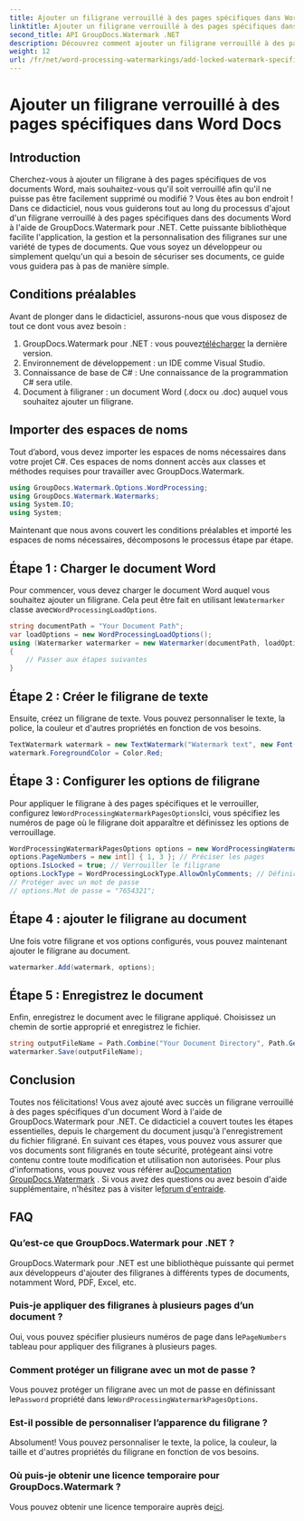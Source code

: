 ```yaml
---
title: Ajouter un filigrane verrouillé à des pages spécifiques dans Word Docs
linktitle: Ajouter un filigrane verrouillé à des pages spécifiques dans Word Docs
second_title: API GroupDocs.Watermark .NET
description: Découvrez comment ajouter un filigrane verrouillé à des pages spécifiques dans des documents Word à l'aide de GroupDocs.Watermark pour .NET grâce à notre guide étape par étape simple.
weight: 12
url: /fr/net/word-processing-watermarkings/add-locked-watermark-specific-pages-word-docs/
---
```


# Ajouter un filigrane verrouillé à des pages spécifiques dans Word Docs

## Introduction
Cherchez-vous à ajouter un filigrane à des pages spécifiques de vos documents Word, mais souhaitez-vous qu'il soit verrouillé afin qu'il ne puisse pas être facilement supprimé ou modifié ? Vous êtes au bon endroit ! Dans ce didacticiel, nous vous guiderons tout au long du processus d'ajout d'un filigrane verrouillé à des pages spécifiques dans des documents Word à l'aide de GroupDocs.Watermark pour .NET. Cette puissante bibliothèque facilite l'application, la gestion et la personnalisation des filigranes sur une variété de types de documents. Que vous soyez un développeur ou simplement quelqu'un qui a besoin de sécuriser ses documents, ce guide vous guidera pas à pas de manière simple.
## Conditions préalables
Avant de plonger dans le didacticiel, assurons-nous que vous disposez de tout ce dont vous avez besoin :
1.  GroupDocs.Watermark pour .NET : vous pouvez[télécharger](https://releases.groupdocs.com/Watermark/net/) la dernière version.
2. Environnement de développement : un IDE comme Visual Studio.
3. Connaissance de base de C# : Une connaissance de la programmation C# sera utile.
4. Document à filigraner : un document Word (.docx ou .doc) auquel vous souhaitez ajouter un filigrane.
## Importer des espaces de noms
Tout d’abord, vous devez importer les espaces de noms nécessaires dans votre projet C#. Ces espaces de noms donnent accès aux classes et méthodes requises pour travailler avec GroupDocs.Watermark.
```csharp
using GroupDocs.Watermark.Options.WordProcessing;
using GroupDocs.Watermark.Watermarks;
using System.IO;
using System;
```
Maintenant que nous avons couvert les conditions préalables et importé les espaces de noms nécessaires, décomposons le processus étape par étape.
## Étape 1 : Charger le document Word
 Pour commencer, vous devez charger le document Word auquel vous souhaitez ajouter un filigrane. Cela peut être fait en utilisant le`Watermarker` classe avec`WordProcessingLoadOptions`.
```csharp
string documentPath = "Your Document Path";
var loadOptions = new WordProcessingLoadOptions();
using (Watermarker watermarker = new Watermarker(documentPath, loadOptions))
{
    // Passer aux étapes suivantes
}
```
## Étape 2 : Créer le filigrane de texte
Ensuite, créez un filigrane de texte. Vous pouvez personnaliser le texte, la police, la couleur et d'autres propriétés en fonction de vos besoins.
```csharp
TextWatermark watermark = new TextWatermark("Watermark text", new Font("Arial", 19));
watermark.ForegroundColor = Color.Red;
```
## Étape 3 : Configurer les options de filigrane
 Pour appliquer le filigrane à des pages spécifiques et le verrouiller, configurez le`WordProcessingWatermarkPagesOptions`Ici, vous spécifiez les numéros de page où le filigrane doit apparaître et définissez les options de verrouillage.
```csharp
WordProcessingWatermarkPagesOptions options = new WordProcessingWatermarkPagesOptions();
options.PageNumbers = new int[] { 1, 3 }; // Préciser les pages
options.IsLocked = true; // Verrouiller le filigrane
options.LockType = WordProcessingLockType.AllowOnlyComments; // Définir le type de verrouillage
// Protéger avec un mot de passe
// options.Mot de passe = "7654321";
```
## Étape 4 : ajouter le filigrane au document
Une fois votre filigrane et vos options configurés, vous pouvez maintenant ajouter le filigrane au document.
```csharp
watermarker.Add(watermark, options);
```
## Étape 5 : Enregistrez le document
Enfin, enregistrez le document avec le filigrane appliqué. Choisissez un chemin de sortie approprié et enregistrez le fichier.
```csharp
string outputFileName = Path.Combine("Your Document Directory", Path.GetFileName(documentPath));
watermarker.Save(outputFileName);
```
## Conclusion
Toutes nos félicitations! Vous avez ajouté avec succès un filigrane verrouillé à des pages spécifiques d'un document Word à l'aide de GroupDocs.Watermark pour .NET. Ce didacticiel a couvert toutes les étapes essentielles, depuis le chargement du document jusqu'à l'enregistrement du fichier filigrané. En suivant ces étapes, vous pouvez vous assurer que vos documents sont filigranés en toute sécurité, protégeant ainsi votre contenu contre toute modification et utilisation non autorisées.
 Pour plus d'informations, vous pouvez vous référer au[Documentation GroupDocs.Watermark](https://tutorials.groupdocs.com/Watermark/net/) . Si vous avez des questions ou avez besoin d'aide supplémentaire, n'hésitez pas à visiter le[forum d'entraide](https://forum.groupdocs.com/c/watermark/19).
## FAQ
### Qu’est-ce que GroupDocs.Watermark pour .NET ?
GroupDocs.Watermark pour .NET est une bibliothèque puissante qui permet aux développeurs d'ajouter des filigranes à différents types de documents, notamment Word, PDF, Excel, etc.
### Puis-je appliquer des filigranes à plusieurs pages d’un document ?
 Oui, vous pouvez spécifier plusieurs numéros de page dans le`PageNumbers` tableau pour appliquer des filigranes à plusieurs pages.
### Comment protéger un filigrane avec un mot de passe ?
 Vous pouvez protéger un filigrane avec un mot de passe en définissant le`Password` propriété dans le`WordProcessingWatermarkPagesOptions`.
### Est-il possible de personnaliser l’apparence du filigrane ?
Absolument! Vous pouvez personnaliser le texte, la police, la couleur, la taille et d'autres propriétés du filigrane en fonction de vos besoins.
### Où puis-je obtenir une licence temporaire pour GroupDocs.Watermark ?
 Vous pouvez obtenir une licence temporaire auprès de[ici](https://purchase.groupdocs.com/temporary-license/).